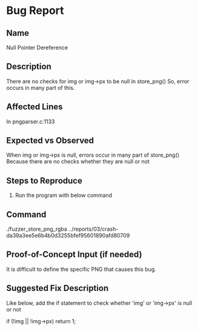 # Bug Report

## Name

Null Pointer Dereference

## Description

There are no checks for img or img->px to be null in store_png()
So, error occurs in many part of this.

## Affected Lines

In pngparser.c:1133

## Expected vs Observed

When img or img->px is null, errors occur in many part of store_png()
Because there are no checks whether they are null or not

## Steps to Reproduce

1. Run the program with below command

## Command

./fuzzer_store_png_rgba ../reports/03/crash-da39a3ee5e6b4b0d3255bfef95601890afd80709

## Proof-of-Concept Input (if needed)

It is difficult to define the specific PNG that causes this bug.

## Suggested Fix Description

Like below, add the if statement to check whether 'img' or 'img->px' is null or not

if (!img || !img->px)
    return 1;